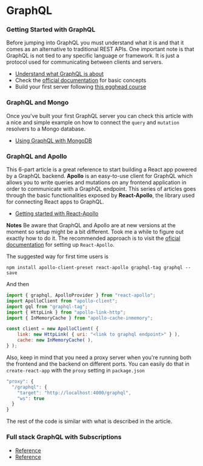 # GraphQL

### Getting Started with GraphQL
Before jumping into GraphQL you must understand what it is and that it comes as an alternative to traditional REST APIs. One important note is that GraphQL is not tied to any specific language or framework. It is just a protocol used for communicating between clients and servers.
* [Understand what GraphQL is about](https://dev-blog.apollodata.com/the-basics-of-graphql-in-5-links-9e1dc4cac055)
* Check the [official documentation](http://graphql.org/learn/) for basic concepts
* Build your first server following [this egghead course](https://egghead.io/courses/build-a-graphql-server)

### GraphQL and Mongo
Once you've built your first GraphQL server you can check this article with a nice and simple example on how to connect the `query` and `mutation` resolvers to a Mongo database.
* [Using GraphQL with MongoDB](https://www.compose.com/articles/using-graphql-with-mongodb/)

### GraphQL and Apollo
This 6-part article is a great reference to start building a React app powered by a GraphQL backend. **Apollo** is an easy-to-use client for GraphQL which allows you to write queries and mutations on any frontend application in order to communicate with a GraphQL endpoint. This series of articles goes through the basic functionalities exposed by **React-Apollo**, the library used for connecting React apps to GraphQL.
* [Getting started with React-Apollo](https://www.howtographql.com/react-apollo/1-getting-started/)

**Notes**
Be aware that GraphQL and Apollo are at new versions at the moment so setup might be a bit different. Took me a while to figure out exactly how to do it. The recommended approach is to visit the [oficial documentation](https://www.apollographql.com/docs/react/basics/setup.html) for setting up `React-Apollo`.

The suggested way for first time users is
```
npm install apollo-client-preset react-apollo graphql-tag graphql --save
```

And then 

```javascript
import { graphql, ApolloProvider } from "react-apollo";
import ApolloClient from "apollo-client";
import gql from "graphql-tag";
import { HttpLink } from "apollo-link-http";
import { InMemoryCache } from "apollo-cache-inmemory";

const client = new ApolloClient( {
    link: new HttpLink( { uri: "<link to graphql endpoint>" } ),
    cache: new InMemoryCache( ),
} );
```

Also, keep in mind that you need a proxy server when you're running both the frontend and the backend on different ports. You can easily do that in `create-react-app` with the `proxy` setting in `package.json`

```javascript
"proxy": {
  "/graphql": {
    "target": "http://localhost:4000/graphql",
    "ws": true
  }
}
```

The rest of the code is similar with what is described in the article.

### Full stack GraphQL with Subscriptions

* [Reference](https://dev-blog.apollodata.com/full-stack-react-graphql-tutorial-582ac8d24e3b)
* [Reference](https://blog.graph.cool/how-to-build-a-real-time-chat-with-graphql-subscriptions-and-apollo-d4004369b0d4)
